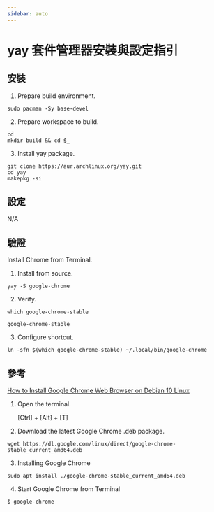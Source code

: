```yaml
---
sidebar: auto
---
```


# yay 套件管理器安裝與設定指引

## 安裝

1. Prepare build environment.

```
sudo pacman -Sy base-devel
```

2. Prepare workspace to build.

```
cd
mkdir build && cd $_
```

3. Install yay package.

```
git clone https://aur.archlinux.org/yay.git
cd yay
makepkg -si
```

## 設定

N/A

## 驗證

Install Chrome from Terminal.

1. Install from source.

```
yay -S google-chrome
```

2. Verify.

```
which google-chrome-stable

google-chrome-stable
```

3. Configure shortcut.

```
ln -sfn $(which google-chrome-stable) ~/.local/bin/google-chrome
```

## 參考

[How to Install Google Chrome Web Browser on Debian 10 Linux](https://linuxize.com/post/how-to-install-google-chrome-web-browser-on-debian-10/)

1. Open the terminal.

   [Ctrl] + [Alt] + [T]

2. Download the latest Google Chrome .deb package.

```
wget https://dl.google.com/linux/direct/google-chrome-stable_current_amd64.deb
```

3. Installing Google Chrome

```
sudo apt install ./google-chrome-stable_current_amd64.deb
```

4. Start Google Chrome from Terminal

```
$ google-chrome
```
